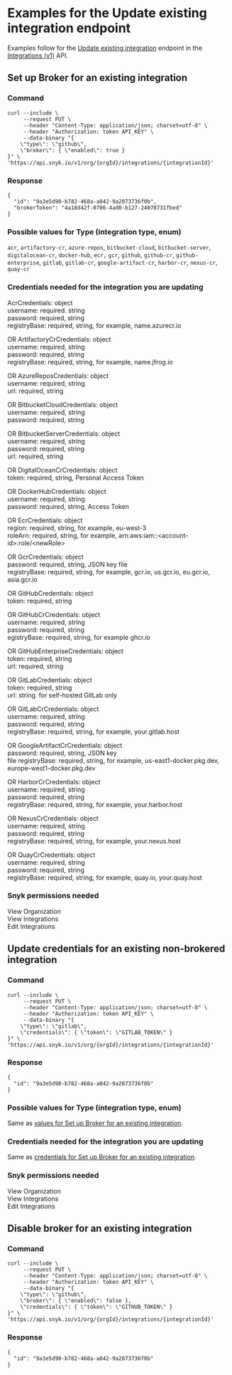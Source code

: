 # Examples for the Update existing integration endpoint

Examples follow for the [Update existing integration](../reference/integrations-v1.md#org-orgid-integrations-integrationid) endpoint in the [Integrations (v1)](../reference/integrations-v1.md) API.

## Set up Broker for an existing integration

### Command

```
curl --include \
     --request PUT \
     --header "Content-Type: application/json; charset=utf-8" \
     --header "Authorization: token API_KEY" \
     --data-binary "{
    \"type\": \"github\",
    \"broker\": { \"enabled\": true }
}" \
'https://api.snyk.io/v1/org/{orgId}/integrations/{integrationId}'
```

### Response

```
{
  "id": "9a3e5d90-b782-468a-a042-9a2073736f0b",
  "brokerToken": "4a18d42f-0706-4ad0-b127-24078731fbed"
}
```

### Possible values for Type (integration type, enum)

`acr`, `artifactory-cr`, `azure-repos`, `bitbucket-cloud`, `bitbucket-server`, `digitalocean-cr`, `docker-hub`, `ecr,` `gcr`, `github`, `github-cr`, `github-enterprise`, `gitlab`, `gitlab-cr`, `google-artifact-cr`, `harbor-cr`, `nexus-cr`, `quay-cr`

### Credentials needed for the integration you are updating

AcrCredentials: object\
username: required. string\
password: required, string\
registryBase: required, string, for example, name.azurecr.io

OR ArtifactoryCrCredentials: object\
username: required, string\
password: required, string \
registryBase: required, string, for example, name.jfrog.io

OR AzureReposCredentials: object\
username: required, string\
url: required, string

OR BitbucketCloudCredentials: object\
username: required, string\
password: required, string

OR BitbucketServerCredentials: object\
username: required, string\
password: required, string\
url: required, string

OR DigitalOceanCrCredentials: object\
token: required, string, Personal Access Token

OR DockerHubCredentials: object\
username: required, string\
password: required, string, Access Token

OR EcrCredentials: object\
region: required, string, for example, eu-west-3\
roleArn: required, string, for example, arn:aws:iam::\<account-id>:role/\<newRole>

OR GcrCredentials: object\
password: required, string, JSON key file\
registryBase: required, string, for example, gcr.io, us.gcr.io, eu.gcr.io, asia.gcr.io

OR GitHubCredentials: object\
token: required, string

OR GitHubCrCredentials: object\
username: required, string\
password: required, string \
egistryBase: required, string, for example ghcr.io

OR GitHubEnterpriseCredentials: object\
token: required, string\
url: required, string

OR GitLabCredentials: object\
token: required, string\
url: string. for self-hosted GitLab only

OR GitLabCrCredentials: object\
username: required, string\
password: required, string\
registryBase: required, string, for example, your.gitlab.host

OR GoogleArtifactCrCredentials: object\
password: required, string, JSON key\
file registryBase: required, string, for example, us-east1-docker.pkg.dev, europe-west1-docker.pkg.dev

OR HarborCrCredentials: object\
username: required, string\
password: required, string\
registryBase: required, string, for example, your.harbor.host

OR NexusCrCredentials: object\
username: required, string\
password: required, string\
registryBase: required, string, for example, your.nexus.host

OR QuayCrCredentials: object\
username: required, string\
password: required, string\
registryBase: required, string, for example, quay.io, your.quay.host

### Snyk permissions needed

View Organization\
View Integrations\
Edit Integrations

## Update credentials for an existing non-brokered integration

### Command

```
curl --include \
     --request PUT \
     --header "Content-Type: application/json; charset=utf-8" \
     --header "Authorization: token API_KEY" \
     --data-binary "{
    \"type\": \"gitlab\",
    \"credentials\": { \"token\": \"GITLAB_TOKEN\" }
}" \
'https://api.snyk.io/v1/org/{orgId}/integrations/{integrationId}'
```

### Response

```
{
  "id": "9a3e5d90-b782-468a-a042-9a2073736f0b"
}
```

### Possible values for Type (integration type, enum)

Same as [values for Set up Broker for an existing integration](examples-for-the-update-existing-integration-endpoint.md#possible-values-for-type-integration-type-enum).

### Credentials needed for the integration you are updating

Same as [credentials for Set up Broker for an existing integration](examples-for-the-update-existing-integration-endpoint.md#credentials-needed-for-the-integration-you-are-updating).

### Snyk permissions needed

View Organization\
View Integrations\
Edit Integrations

## Disable broker for an existing integration

### Command

```
curl --include \
     --request PUT \
     --header "Content-Type: application/json; charset=utf-8" \
     --header "Authorization: token API_KEY" \
     --data-binary "{
    \"type\": \"github\",
    \"broker\": { \"enabled\": false },
    \"credentials\": { \"token\": \"GITHUB_TOKEN\" }
}" \
'https://api.snyk.io/v1/org/{orgId}/integrations/{integrationId}'
```

### Response

```
{
  "id": "9a3e5d90-b782-468a-a042-9a2073736f0b"
}
```
